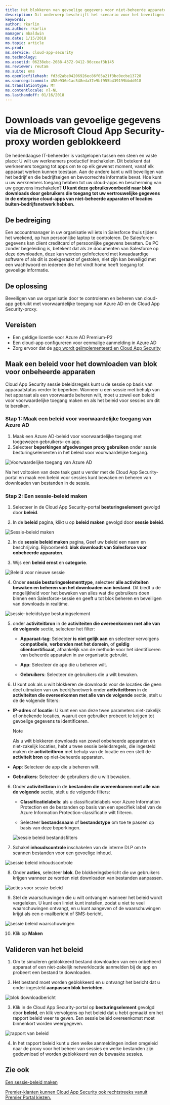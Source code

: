 ```yaml
---
title: Het blokkeren van gevoelige gegevens voor niet-beheerde apparaten met behulp van Cloud App Security proxy worden gedownload | Microsoft Docs
description: Dit onderwerp beschrijft het scenario voor het beveiligen van uw organisatie tegen downloads van gevoelige gegevens door niet-beheerde devicesusing Azure AD-proxymogelijkheden.
keywords: 
author: rkarlin
ms.author: rkarlin
manager: mbaldwin
ms.date: 1/15/2018
ms.topic: article
ms.prod: 
ms.service: cloud-app-security
ms.technology: 
ms.assetid: 06238ebc-2088-4372-9412-96cceaf3b145
ms.reviewer: reutam
ms.suite: ems
ms.openlocfilehash: fd3d2abe04206926ec86f05a21f3bc0ecbe13728
ms.sourcegitcommit: 458e936e1ac548eda37e9bf955b439199bbdd018
ms.translationtype: MT
ms.contentlocale: nl-NL
ms.lasthandoff: 01/16/2018
---
```

# <a name="blocking-downloads-of-sensitive-information-using-the-microsoft-cloud-app-security-proxy"></a>Downloads van gevoelige gegevens via de Microsoft Cloud App Security-proxy worden geblokkeerd


De hedendaagse IT-beheerder is vastgelopen tussen een steen en vaste place: U wilt uw werknemers productief inschakelen. Dit betekent dat werknemers toegang tot apps om te op elk gewenst moment, vanaf elk apparaat werken kunnen toestaan. Aan de andere kant u wilt beveiligen van het bedrijf en die bedrijfseigen en bevoorrechte informatie bevat. Hoe kunt u uw werknemers toegang hebben tot uw cloud-apps en bescherming van uw gegevens inschakelen? **U kunt deze gebruiksvoorbeeld naar blok downloads door gebruikers die toegang tot uw vertrouwelijke gegevens in de enterprise cloud-apps van niet-beheerde apparaten of locaties buiten-bedrijfsnetwerk hebben.**


## <a name="the-threat"></a>De bedreiging
Een accountmanager in uw organisatie wil iets in Salesforce thuis tijdens het weekend, op hun persoonlijke laptop te controleren. De Salesforce-gegevens kan client creditcard of persoonlijke gegevens bevatten. De PC zonder begeleiding is, betekent dat als ze documenten van Salesforce op deze downloaden, deze kan worden geïnfecteerd met kwaadaardige software of als dit is zoekgeraakt of gestolen, niet zijn kan beveiligd met een wachtwoord en iedereen die het vindt home heeft toegang tot gevoelige informatie. 

## <a name="the-solution"></a>De oplossing
Beveiligen van uw organisatie door te controleren en beheren van cloud-app gebruikt met voorwaardelijke toegang van Azure AD en de Cloud App Security-proxy.  

## <a name="prerequisites"></a>Vereisten

- Een geldige licentie voor Azure AD Premium-P2
- Een cloud-app configureren voor eenmalige aanmelding in Azure AD  
- Zorg ervoor dat de [app wordt geïmplementeerd en Cloud App Security](proxy-deployment-aad.md)

## <a name="create-a-block-download-policy-for-unmanaged-devices"></a>Maak een beleid voor het downloaden van blok voor onbeheerde apparaten  

Cloud App Security sessie beleidsregels kunt u de sessie op basis van apparaatstatus verder te beperken. Wanneer u een sessie met behulp van het apparaat als een voorwaarde beheren wilt, moet u zowel een beleid voor voorwaardelijke toegang maken en als het beleid voor sessies om dit te bereiken.  

### <a name="step-1-create-an-azure-ad-conditional-access-policy"></a>Stap 1: Maak een beleid voor voorwaardelijke toegang van Azure AD

1. Maak een Azure AD-beleid voor voorwaardelijke toegang met toegewezen gebruikers- en app.
2. Selecteer **beperkingen afgedwongen proxy gebruiken** onder sessie besturingselementen in het beleid voor voorwaardelijke toegang.   

 ![Voorwaardelijke toegang van Azure AD](./media/proxy-deploy-restrictions-aad.png)

Na het voltooien van deze taak gaat u verder met de Cloud App Security-portal en maak een beleid voor sessies kunt bewaken en beheren van downloaden van bestanden in de sessie.

### <a name="step-2-create-a-session-policy"></a>Stap 2: Een sessie-beleid maken

1. Selecteer in de Cloud App Security-portal **besturingselement** gevolgd door **beleid**. 

2. In de **beleid** pagina, klikt u op **beleid maken** gevolgd door **sessie beleid**.
 
 ![Sessie-beleid maken](./media/create-session-policy.png)

2. In de **sessie beleid maken** pagina, Geef uw beleid een naam en beschrijving. Bijvoorbeeld: **blok downloadt van Salesforce voor onbeheerde apparaten**.

3. Wijs een **beleid ernst** en **categorie**.

 ![Beleid voor nieuwe sessie](./media/new-session-policy.png)

4. Onder **sessie besturingselementtype**, selecteer **alle activiteiten bewaken en beheren van het downloaden van bestand**. Dit biedt u de mogelijkheid voor het bewaken van alles wat die gebruikers doen binnen een Salesforce-sessie en geeft u tot blok beheren en beveiligen van downloads in realtime.

 ![sessie-beleidstype besturingselement](./media/session-policy-control-type.png)

5.  onder **activiteitbron** in de **activiteiten die overeenkomen met alle van de volgende** sectie, selecteer het filter: 
    
    - **Apparaat-tag**: Selecteer **is niet gelijk aan** en selecteer vervolgens **compatibele**, **verbonden met het domein**, of **geldig clientcertificaat**, afhankelijk van de methode voor het identificeren van beheerde apparaten in uw organisatie gebruikt. 
    
    - **App**: Selecteer de app die u beheren wilt.  

    - **Gebruikers**: Selecteer de gebruikers die u wilt bewaken.  
    
7. U kunt ook als u wilt blokkeren de downloads voor de locaties die geen deel uitmaken van uw bedrijfsnetwerk onder **activiteitbron** in de **activiteiten die overeenkomen met alle van de volgende** sectie, stelt u de de volgende filters: 

  - **IP-adres** of **locatie**: U kunt een van deze twee parameters niet-zakelijk of onbekende locaties, waaruit een gebruiker probeert te krijgen tot gevoelige gegevens te identificeren.

     > [!NOTE]
     > Als u wilt blokkeren downloads van zowel onbeheerde apparaten en niet-zakelijk locaties, hebt u twee sessie beleidsregels, die ingesteld maken de **activiteitbron** met behulp van de locatie en een stelt de **activiteit bron** op niet-beheerde apparaten.
 
   - **App**: Selecteer de app die u beheren wilt.    
   
   - **Gebruikers**: Selecteer de gebruikers die u wilt bewaken.  

6. Onder **activiteitbron** in de **bestanden die overeenkomen met alle van de volgende** sectie, stelt u de volgende filters: 
   
    - **Classificatielabels**: als u classificatielabels voor Azure Information Protection en de bestanden op basis van een specifiek label van de Azure Information Protection-classificatie wilt filteren.
   
    - Selecteer **bestandsnaam** of **bestandstype** om toe te passen op basis van deze beperkingen.
 
     ![sessie beleid bestandsfilters](./media/session-policy-file-filters.png)

7. Schakel **inhoudscontrole** inschakelen van de interne DLP om te scannen bestanden voor een gevoelige inhoud. 

 ![sessie beleid inhoudscontrole](./media/session-policy-content-inspection.png)

8. Onder **acties**, selecteer **blok**. De blokkeringsbericht die uw gebruikers krijgen wanneer ze worden niet downloaden van bestanden aanpassen.  

 ![acties voor sessie-beleid](./media/session-policy-actions.png)

9. Stel de waarschuwingen die u wilt ontvangen wanneer het beleid wordt vergeleken. U kunt een limiet kunt instellen, zodat u niet te veel waarschuwingen ontvangt, en u kunt aangeven of de waarschuwingen krijgt als een e-mailbericht of SMS-bericht.

 ![sessie beleid waarschuwingen](./media/session-policy-alert.png)


10. Klik op **Maken**  
 

## <a name="validate-your-policy"></a>Valideren van het beleid 

1. Om te simuleren geblokkeerd bestand downloaden van een onbeheerd apparaat of een niet-zakelijk netwerklocatie aanmelden bij de app en probeert een bestand te downloaden. 

2. Het bestand moet worden geblokkeerd en u ontvangt het bericht dat u onder ingesteld **aanpassen blok berichten**. 

  ![blok downloadbericht](./media/block-download-message.png)

3. Klik in de Cloud App Security-portal op **besturingselement** gevolgd door **beleid**, en klik vervolgens op het beleid dat u hebt gemaakt om het rapport beleid weer te geven. Een sessie beleid overeenkomst moet binnenkort worden weergegeven. 
 
  ![rapport van beleid](./media/session-policy-report.png)

4. In het rapport beleid kunt u zien welke aanmeldingen indien omgeleid naar de proxy voor het beheer van sessies en welke bestanden zijn gedownload of worden geblokkeerd van de bewaakte sessies.




## <a name="see-also"></a>Zie ook  
[Een sessie-beleid maken](session-policy-aad.md)   

[Premier-klanten kunnen Cloud App Security ook rechtstreeks vanuit Premier Portal kiezen.](https://premier.microsoft.com/)  
  
  